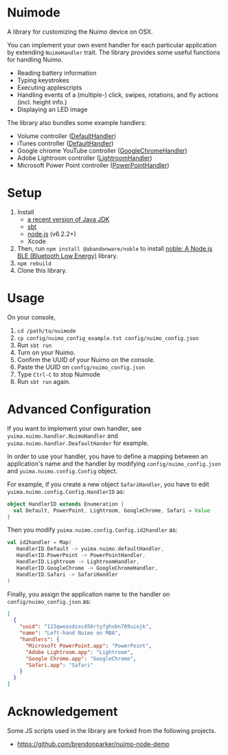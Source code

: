 # Nuimode

A library for customizing the Nuimo device on OSX.

You can implement your own event handler for each particular application by extending `NuimoHandler` trait.
The library provides some useful functions for handling Nuimo.

* Reading battery information
* Typing keystrokes
* Executing applescripts
* Handling events of a (multiple-) click, swipes, rotations, and fly actions (incl. height info.)
* Displaying an LED image

The library also bundles some example handlers:
* Volume controller ([DefaultHandler](https://github.com/Yuichiroh/nuimode/blob/master/src/main/scala/yuima/nuimo/handler/DefaultHandler.scala))
* iTunes controller ([DefaultHandler](https://github.com/Yuichiroh/nuimode/blob/master/src/main/scala/yuima/nuimo/handler/DefaultHandler.scala))
* Google chrome YouTube controller ([GoogleChromeHandler](https://github.com/Yuichiroh/nuimode/blob/master/src/main/scala/yuima/nuimo/handler/GoogleChromeHandler.scala))
* Adobe Lightroom controller ([LightroomHandler](https://github.com/Yuichiroh/nuimode/blob/master/src/main/scala/yuima/nuimo/handler/LightroomHandler.scala))
* Microsoft Power Point controller ([PowerPointHandler](https://github.com/Yuichiroh/nuimode/blob/master/src/main/scala/yuima/nuimo/handler/PowerPointHandler.scala))

# Setup
1. Install
    * [a recent version of Java JDK](http://www.oracle.com/technetwork/java/javase/downloads/index.html)
    * [sbt](http://www.scala-sbt.org/)
    * [node.js](https://nodejs.org/en/) (v6.2.2+)
    * Xcode
1. Then, run ```npm install @abandonware/noble```
to install [noble: A Node.js BLE (Bluetooth Low Energy)](https://github.com/abandonware/noble#installing-and-using-the-package) library.
1. ```npm rebuild```
1. Clone this library.

# Usage
On your console,

1. ```cd /path/to/nuimode```
1. ```cp config/nuimo_config_example.txt config/nuimo_config.json```
1. Run ```sbt run```
1. Turn on your Nuimo.
1. Confirm the UUID of your Nuimo on the console.
1. Paste the UUID on `config/nuimo_config.json`
1. Type ```Ctrl-C``` to stop Nuimode
1. Run ```sbt run``` again.

# Advanced Configuration

If you want to implement your own handler, see `yuima.nuimo.handler.NuimoHandler` and `yuima.nuimo.handler.DeafaultHander` for example.

In order to use your handler, you have to define a mapping between an application's name and the handler by modifying `config/nuimo_config.json` and `yuima.nuimo.config.Config` object.

For example, if you create a new object `SafariHandler`, you have to edit `yuima.nuimo.config.Config.HandlerID` as:
```Scala
object HandlerID extends Enumeration {
  val Default, PowerPoint, Lightroom, GoogleChrome, Safari = Value
}
```
Then you modify `yuima.nuimo.config.Config.id2handler` as:
```Scala
val id2handler = Map(
   HandlerID.Default -> yuima.nuimo.defaultHandler,
   HandlerID.PowerPoint -> PowerPointHandler,
   HandlerID.Lightroom -> LightroomHandler,
   HandlerID.GoogleChrome -> GoogleChromeHandler,
   HandlerID.Safari -> SafariHandler
)
```
Finally, you assign the application name to the handler on `config/nuimo_config.json` as:
```json
[
  {
    "uuid": "123qweasdzxc456rtyfghvbn789uiojk",
    "name": "Left-hand Nuimo on MBA",
    "handlers": {
      "Microsoft PowerPoint.app": "PowerPoint",
      "Adobe Lightroom.app": "Lightroom",
      "Google Chrome.app": "GoogleChrome",
      "Safari.app": "Safari"
    }
  }
]
```

# Acknowledgement
Some JS scripts used in the library are forked from the following projects.

* https://github.com/brendonparker/nuimo-node-demo
